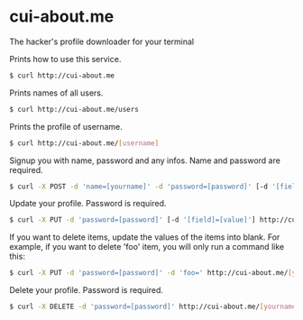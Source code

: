 # cui-about.me
The hacker's profile downloader for your terminal

Prints how to use this service.

```sh
$ curl http://cui-about.me
```

Prints names of all users.

```sh
$ curl http://cui-about.me/users
```

Prints the profile of username.

```sh
$ curl http://cui-about.me/[username]
```

Signup you with name, password and any infos. Name and password are required.

```sh
$ curl -X POST -d 'name=[yourname]' -d 'password=[password]' [-d '[field]=[value]'] http://cui-about.me/signup
```

Update your profile. Password is required.

```sh
$ curl -X PUT -d 'password=[password]' [-d '[field]=[value]'] http://cui-about.me/[yourname]
```

If you want to delete items, update the values of the items into blank.
For example, if you want to delete 'foo' item, you will only run a command like this:

```sh
$ curl -X PUT -d 'password=[password]' -d 'foo=' http://cui-about.me/[yourname]
```

Delete your profile. Password is required.

```sh
$ curl -X DELETE -d 'password=[password]' http://cui-about.me/[yourname]
```
